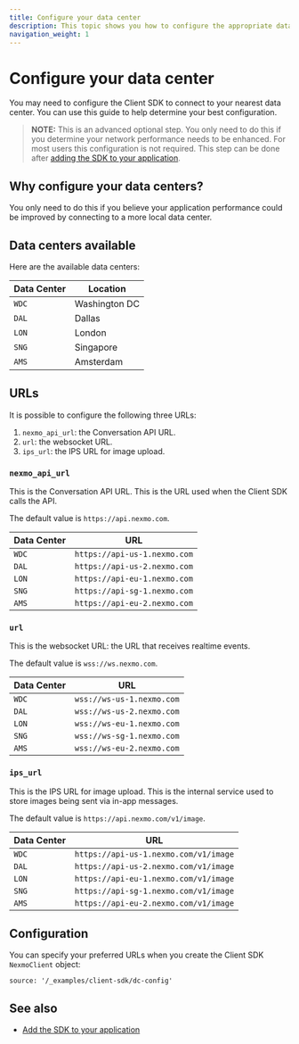 ```yaml
---
title: Configure your data center
description: This topic shows you how to configure the appropriate data centre to minimize network delays in your application.
navigation_weight: 1
---
```


# Configure your data center

You may need to configure the Client SDK to connect to your nearest data center. You can use this guide to help determine your best configuration.

> **NOTE:** This is an advanced optional step. You only need to do this if you determine your network performance needs to be enhanced. For most users this configuration is not required. This step can be done after [adding the SDK to your application](/client-sdk/setup/add-sdk-to-your-app).

## Why configure your data centers?

You only need to do this if you believe your application performance could be improved by connecting to a more local data center.

## Data centers available

Here are the available data centers:

Data Center | Location
---|---
`WDC` | Washington DC
`DAL` | Dallas
`LON` | London
`SNG` | Singapore
`AMS` | Amsterdam

## URLs

It is possible to configure the following three URLs:

1. `nexmo_api_url`: the Conversation API URL.
2. `url`: the websocket URL.
3. `ips_url`: the IPS URL for image upload.

### `nexmo_api_url`

This is the Conversation API URL. This is the URL used when the Client SDK calls the API.

The default value is `https://api.nexmo.com`.

Data Center | URL
---|---
`WDC` | `https://api-us-1.nexmo.com`
`DAL` | `https://api-us-2.nexmo.com`
`LON` | `https://api-eu-1.nexmo.com`
`SNG` | `https://api-sg-1.nexmo.com`
`AMS` | `https://api-eu-2.nexmo.com`

### `url`

This is the websocket URL: the URL that receives realtime events.

The default value is `wss://ws.nexmo.com`.

Data Center | URL
---|---
`WDC` | `wss://ws-us-1.nexmo.com`
`DAL` | `wss://ws-us-2.nexmo.com`
`LON` | `wss://ws-eu-1.nexmo.com`
`SNG` | `wss://ws-sg-1.nexmo.com`
`AMS` | `wss://ws-eu-2.nexmo.com`

### `ips_url`

This is the IPS URL for image upload. This is the internal service used to store images being sent via in-app messages.

The default value is `https://api.nexmo.com/v1/image`.

Data Center | URL
---|---
`WDC` | `https://api-us-1.nexmo.com/v1/image`
`DAL` | `https://api-us-2.nexmo.com/v1/image`
`LON` | `https://api-eu-1.nexmo.com/v1/image`
`SNG` | `https://api-sg-1.nexmo.com/v1/image`
`AMS` | `https://api-eu-2.nexmo.com/v1/image`

## Configuration

You can specify your preferred URLs when you create the Client SDK `NexmoClient` object:

```tabbed_content
source: '/_examples/client-sdk/dc-config'
```

## See also

* [Add the SDK to your application](/client-sdk/setup/add-sdk-to-your-app)
